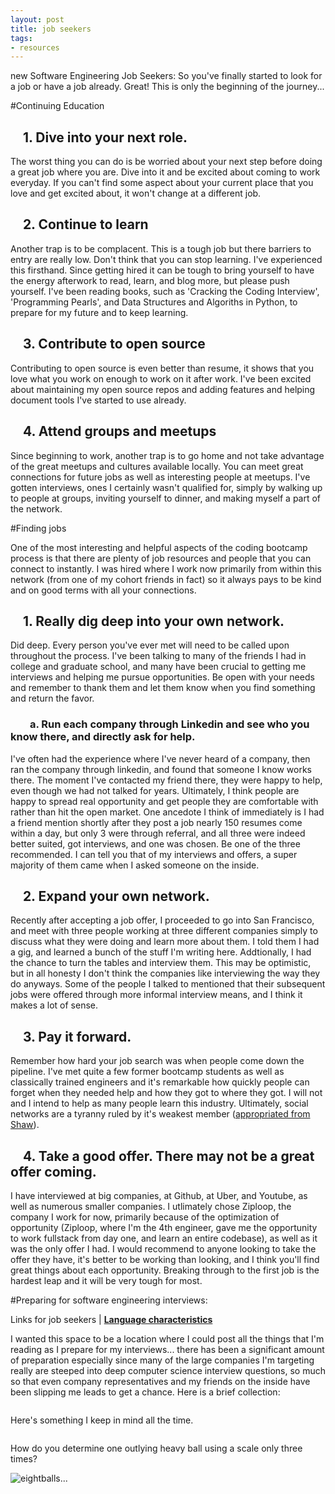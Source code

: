 ```yaml
---
layout: post
title: job seekers
tags:
- resources
---
```


new Software Engineering Job Seekers: So you've finally started to look for a job or have a job already. Great! This is only the beginning of the journey...

#Continuing Education

## &nbsp; &nbsp; 1. Dive into your next role.

The worst thing you can do is be worried about your next step before doing a great job where you are. Dive into it and be excited about coming to work everyday. If you can't find some aspect about your current place that you love and get excited about, it won't change at a different job.

## &nbsp; &nbsp; 2. Continue to learn

Another trap is to be complacent. This is a tough job but there barriers to entry are really low. Don't think that you can stop learning. I've experienced this firsthand. Since getting hired it can be tough to bring yourself to have the energy afterwork to read, learn, and blog more, but please push yourself. I've been reading books, such as 'Cracking the Coding Interview', 'Programming Pearls', and Data Structures and Algoriths in Python, to prepare for my future and to keep learning.

## &nbsp; &nbsp;  3. Contribute to open source

Contributing to open source is even better than resume, it shows that you love what you work on enough to work on it after work. I've been excited about maintaining my open source repos and adding features and helping document tools I've started to use already.

## &nbsp; &nbsp;  4. Attend groups and meetups

Since beginning to work, another trap is to go home and not take advantage of the great meetups and cultures available locally. You can meet great connections for future jobs as well as interesting people at meetups. I've gotten interviews, ones I certainly wasn't qualified for, simply by walking up to people at groups, inviting yourself to dinner, and making myself a part of the network.

#Finding jobs

One of the most interesting and helpful aspects of the coding bootcamp process is that there are plenty of job resources and people that you can connect to instantly. I was hired where I work now primarily from within this network (from one of my cohort friends in fact) so it always pays to be kind and on good terms with all your connections.

## &nbsp; &nbsp;  1. Really dig deep into your own network.

Did deep. Every person you've ever met will need to be called upon throughout the process. I've been talking to many of the friends I had in college and graduate school, and many have been crucial to getting me interviews and helping me pursue opportunities. Be open with your needs and remember to thank them and let them know when you find something and return the favor.

### &nbsp; &nbsp; &nbsp; &nbsp;  a. Run each company through Linkedin and see who you know there, and directly ask for help.

I've often had the experience where I've never heard of a company, then ran the company through linkedin, and found that someone I know works there. The moment I've contacted my friend there, they were happy to help, even though we had not talked for years. Ultimately, I think people are happy to spread real opportunity and get people they are comfortable with rather than hit the open market. One ancedote I think of immediately is I had a friend mention shortly after they post a job nearly 150 resumes come within a day, but only 3 were through referral, and all three were indeed better suited, got interviews, and one was chosen. Be one of the three recommended. I can tell you that of my interviews and offers, a super majority of them came when I asked someone on the inside.

## &nbsp; &nbsp;  2. Expand your own network.

Recently after accepting a job offer, I proceeded to go into San Francisco, and meet with three people working at three different companies simply to discuss what they were doing and learn more about them. I told them I had a gig, and learned a bunch of the stuff I'm writing here. Addtionally, I had the chance to turn the tables and interview them. This may be optimistic, but in all honesty I don't think the companies like interviewing the way they do anyways. Some of the people I talked to mentioned that their subsequent jobs were offered through more informal interview means, and I think it makes a lot of sense.

## &nbsp; &nbsp;  3. Pay it forward.

Remember how hard your job search was when people come down the pipeline. I've met quite a few former bootcamp students as well as classically trained engineers and it's remarkable how quickly people can forget when they needed help and how they got to where they got. I will not and I intend to help as many people learn this industry. Ultimately, social networks are a tyranny ruled by it's weakest member (<a href="http://izquotes.com/quote/385182">appropriated from Shaw</a>).

## &nbsp; &nbsp;  4. Take a good offer. There may not be a great offer coming.

I have interviewed at big companies, at Github, at Uber, and Youtube, as well as numerous smaller companies. I utlimately chose Ziploop, the company I work for now, primarily because of the optimization of opportunity (Ziploop, where I'm the 4th engineer, gave me the opportunity to work fullstack from day one, and learn an entire codebase), as well as it was the only offer I had. I would recommend to anyone looking to take the offer they have, it's better to be working than looking, and I think you'll find great things about each opportunity. Breaking through to the first job is the hardest leap and it will be very tough for most.

#Preparing for software engineering interviews:

Links for job seekers | **[Language characteristics](/languages "Qualitative Language Characteristics")**

I wanted this space to be a location where I could post all the things that I'm reading as I prepare for my interviews... there has been a significant amount of preparation especially since many of the large companies I'm targeting really are steeped into deep computer science interview questions, so much so that even company representatives and my friends on the inside have been slipping me leads to get a chance. Here is a brief collection:

<!-- load the d3.js library -->
<script src="https://cdnjs.cloudflare.com/ajax/libs/d3/3.5.6/d3.min.js" charset="utf-8"></script>
<div id="diagram"></div>

<script>

var treeData = [
{ "name": "Job Links", "site": "https://news.ycombinator.com/item?id=10492086", "children":[
  { "name": "meltdown", "site": "http://www.globalnerdy.com/2013/10/19/i-has-the-dumb-or-how-i-embarrassed-myself-in-my-interview-with-google/" },
  { "name": "recursion", "site": "http://ruckt.info/how-to-implement-a-recursive-algorithm/", "children": [
    { "name": "SASS vs LESS", "parent": "https://gist.github.com/chriseppstein/674726"},
    { "name": "Globals?", "site": "https://www.google.com/search?q=What%E2%80%99s+the+difference+between+local+and+global+variables%3F&oq=What%E2%80%99s+the+difference+between+local+and+global+variables%3F&aqs=chrome..69i57j0l5.740j0j7&sourceid=chrome&es_sm=91&ie=UTF-8", "children": [
      { "name": "140 ?", "site": "http://www.impactinterview.com/2009/10/140-google-interview-questions/" },
      { "name": "Java MC", "site": "http://www.dynatrace.com/en/javabook/how-garbage-collection-works.html" }
      ]
    },
    { "name": "Memory", "site": "https://en.wikipedia.org/wiki/Memory_management#HEAP" }
    ]
  },
  { "name": "Dead Beef", "site": "http://stackoverflow.com/questions/2907262/what-does-dead-beef-mean" }
  ]
},
{ "name": "Sundries", "site": "https://medium.com/javascript-scene/10-interview-questions-every-javascript-developer-should-know-6fa6bdf5ad95#.sb8fvdn5t", "children": [
  { "name": "Big O", "site": "http://bigocheatsheet.com/" },
  { "name": "Cheat Sheet", "site": "https://gist.github.com/TSiege/cbb0507082bb18ff7e4b", "children": [
    { "name": "QuickSort >", "site": "http://cs.stackexchange.com/questions/3/why-is-quicksort-better-than-other-sorting-algorithms-in-practice" },
    { "name": "Web Security", "site": "http://greendark-team.blogspot.com/2011/04/web-browser-security-models.html", "children": [
      { "name": "When you...", "site": "https://github.com/alex/what-happens-when" },
      { "name": "When you...2", "site": "http://www.glassdoor.com/Interview/What-happens-when-you-type-www-google-com-in-your-browser-QTN_56396.htm" },
      { "name": "Thrds vs Prcs", "site": "http://stackoverflow.com/questions/200469/what-is-the-difference-between-a-process-and-a-thread" },
      { "name":"Clients", "site": "http://www.geekinterview.com/Interview-Questions/Networking/Client-Server-Computing" }
      ]
    },
    { "name": "Min Cost Path", "site": "http://www.geeksforgeeks.org/dynamic-programming-set-6-min-cost-path/" }
    ]
  },
  { "name":"MALLOC", "site": "http://stackoverflow.com/questions/2308751/what-is-a-memory-heap" }
  ]
},
{ "name": "CS Prep", "site": "http://www.google.com/about/careers/lifeatgoogle/hangout-on-air-tech-interviewing.html", "children": [
  { "name": "Get that job", "site": "http://steve-yegge.blogspot.com/2008/03/get-that-job-at-google.html" },
  { "name": "Dev Rel", "parent": "https://medium.com/google-developers/why-do-we-pay-these-people-anyway-d7ed706d6d55", "children": [
    { "name": "Competency", "site": "https://medium.com/google-developers/the-core-competencies-of-developer-relations-f3e1c04c0f5b"},
    { "name": "node-neo4j", "parent": "#neo4j" }
    ]
  },
  { "name": "Dev Rel", "parent": "https://medium.com/google-developers/why-do-we-pay-these-people-anyway-d7ed706d6d55" }
  ]
},
{ "name": "Practice", "site": "#javascript", "children": [
  { "name": "Euler's", "site": "https://projecteuler.net/"},
  { "name": "#paths", "site": "#structures", "children": [
    { "name": "matrix paths", "site": ""},
    { "name": "Caches", "site": "https://en.wikipedia.org/wiki/Cache_algorithms", "children":[
      { "name": "Structures", "site": "http://www.thatjsdude.com/interview/linkedList.html"},
      { "name": "NP Complete", "site": "http://c2.com/cgi/wiki?NpComplete"},
      { "name": "Final,ly,ize", "site": "http://stackoverflow.com/questions/7814688/in-java-what-purpose-do-the-keywords-final-finally-and-finalize-fulfil" }
      ]
    },
    { "name": "array paths", "site": "#structures" }
    ]
  },
  { "name": "Career Cup", "site": "http://www.careercup.com" }
  ]
},
{ "name": "Stack v Heap", "site": "http://gribblelab.org/CBootcamp/7_Memory_Stack_vs_Heap.html", "children": [
  { "name": "Semaphore", "site": "http://jacopretorius.net/2010/12/google-interview-questions-and-answers.html" },
  { "name": "Sorting", "site": "http://www.sorting-algorithms.com/", "children": [
    { "name": "QuickSort >", "site": "http://cs.stackexchange.com/questions/3/why-is-quicksort-better-than-other-sorting-algorithms-in-practice" },
    { "name": "Shortest Path", "site": "https://en.wikipedia.org/wiki/Shortest_path_problem", "children":[
      {"name": "More BST", "site": "http://khan4019.github.io/front-end-Interview-Questions/bst.html"},
      {"name": "BST", "site": "http://khan4019.github.io/front-end-Interview-Questions/bst.html"}
      ]
    },
    { "name": "MALLOC", "site": "http://stackoverflow.com/questions/2308751/what-is-a-memory-heap" }
    ]
  },
  { "name":"Mutex", "site": "http://jacopretorius.net/2010/12/google-interview-questions-and-answers.html" }
  ]
},
{ "name": "Trees", "site": "http://code.tutsplus.com/articles/data-structures-with-javascript-tree--cms-23393", "children": [
  { "name": "BST", "site": "https://en.wikipedia.org/wiki/Binary_search_tree"},
  { "name": "JS BST", "site": "https://gist.github.com/trevmex/821973", "children": [
    { "name": "LCA C++", "site": "https://www.youtube.com/watch?v=LFjCr2yDJdc" },
    { "name": "BT vs BST", "site":"http://stackoverflow.com/questions/6380231/difference-between-binary-tree-and-binary-search-tree", "children": [
      { "name":"Red Black", "site": "https://en.wikipedia.org/wiki/Red%E2%80%93black_tree"},
      { "name": "LCA Python", "site": "https://www.youtube.com/watch?v=bl-gwEwm8CM" },
      { "name":"LCA", "site": "https://www.youtube.com/watch?v=NBcqBddFbZw" },
      { "name": "BST II", "site": "https://www.cs.princeton.edu/~rs/AlgsDS07/08BinarySearchTrees.pdf"}         
      ]
    },
    { "name":"LCA in Java", "site": "http://www.fusu.us/2013/06/p2-lowest-common-ancestor-in-binary-tree.html"}
    ]
  },
  {"name": "BST vs Hash", "site":"http://stackoverflow.com/questions/4128546/advantages-of-binary-search-trees-over-hash-tables"}
  ]
}


];

// ************** Generate the tree diagram  *****************
// var width = document.getElementById('main').offsetWidth;

var vwidth = (window.innerWidth > 0) ? window.innerWidth : screen.width;
var vtop = (vwidth > 410) ? 80 : 50;
var vwidth = (vwidth > 410) ? 410 : vwidth;
var vheight = vwidth + 180;

function makeMeSomeTrees(eachRoot){

  var margin = {top: vtop, right: 5, bottom: 5, left: 5},
  width = vwidth - margin.right - margin.left,
  height = vheight - margin.top - margin.bottom;

  var i = 0;

  var tree = d3.layout.tree()
  .size([width, height]);

  var diagonal = d3.svg.diagonal()
 // .projection(function(d) { return [d.y, d.x]; });

  var svg = d3.select("#diagram").append("div").append("svg")
  .attr("width", width + margin.right + margin.left)
  .attr("height", height + margin.top + margin.bottom)
  .append("g")
  .attr("transform", "translate(" + margin.left + "," + margin.top + ")");

  root = treeData[eachRoot];

  function update(source) {

  // Compute the new tree layout.
  var nodes = tree.nodes(root).reverse(),
  links = tree.links(nodes);

  // Normalize for fixed-depth.
  nodes.forEach(function(d) { d.y = d.depth * 120; });

  // Declare the nodesâ€¦
  var node = svg.selectAll("g.node")
  .data(nodes, function(d) { return d.id || (d.id = ++i); });

  // Enter the nodes.
  var nodeEnter = node.enter().append("g")
  .attr("class", "node")
  .attr("transform", function(d) {
    return "translate(" + d.x + "," + d.y + ")";
    });

  nodeEnter.append("circle")
  .attr("r", vwidth/8.5)

  nodeEnter.append("text")
  .attr("x", function(d) {
    return 0;
  })
  .attr("dy", ".35em")
  .attr("text-anchor", function(d) {
    return "middle";
  })
  .text(function(d) { return d.name; })
  .style("fill-opacity", 1)
  .attr("class", "hyper").on("click", function (d) {
    var url = d.site;
    window.location = url;
  });

  // Declare the links.
  var link = svg.selectAll("path.link")
  .data(links, function(d) { return d.target.id; });

  //Highlights for subject and new nodes
  nodeEnter.select("circle")
  .style("stroke", function(d){
    if (d.name.match(/(tape|node|projects|BST)/)) {
      return "rgba(51,15,83, .5)"; } /*purple*/
    else if (d.name.match(/paths/)) {
        return "rgba(51,15,83, .25)"; } /*purple*/
    else { return "rgba(31,110,106, .5)"; } /*green*/
  }).style("stroke-width", function(d){
    if (d.name.match(/(tape|node|projects|BST|#|paths)/)) {
      return 8;
    } else { return 0; }
  });

  // Enter the links.
  link.enter().insert("path", "g")
  .attr("class", "link")
  .attr("d", diagonal);

  }

update(root);

}

for (var q = 0; q < treeData.length; q++) {
  makeMeSomeTrees(q);
}

</script>

<img src="lineof.jpg" alt="">

Here's something I keep in mind all the time.

<img src="imposter.jpg" alt="">

How do you determine one outlying heavy ball using a scale only three times?

<img src="eightball.jpg" alt="eightballs...">
